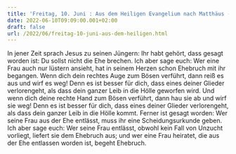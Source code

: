 ```yaml
---
title: 'Freitag, 10. Juni : Aus dem Heiligen Evangelium nach Matthäus - Mt 5,27-32.'
date: 2022-06-10T09:09:00.001+02:00
draft: false
url: /2022/06/freitag-10-juni-aus-dem-heiligen.html
---
```


In jener Zeit sprach Jesus zu seinen Jüngern: Ihr habt gehört, dass gesagt worden ist: Du sollst nicht die Ehe brechen. Ich aber sage euch: Wer eine Frau auch nur lüstern ansieht, hat in seinem Herzen schon Ehebruch mit ihr begangen. Wenn dich dein rechtes Auge zum Bösen verführt, dann reiß es aus und wirf es weg! Denn es ist besser für dich, dass eines deiner Glieder verlorengeht, als dass dein ganzer Leib in die Hölle geworfen wird. Und wenn dich deine rechte Hand zum Bösen verführt, dann hau sie ab und wirf sie weg! Denn es ist besser für dich, dass eines deiner Glieder verlorengeht, als dass dein ganzer Leib in die Hölle kommt. Ferner ist gesagt worden: Wer seine Frau aus der Ehe entlässt, muss ihr eine Scheidungsurkunde geben. Ich aber sage euch: Wer seine Frau entlässt, obwohl kein Fall von Unzucht vorliegt, liefert sie dem Ehebruch aus; und wer eine Frau heiratet, die aus der Ehe entlassen worden ist, begeht Ehebruch.